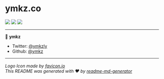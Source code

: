 # ymkz.co

[![](https://github.com/ymkz/ymkz.co/workflows/check-pull-request/badge.svg)](https://github.com/ymkz/ymkz.co/actions?query=workflow%3A"check-pull-request")
[![](https://github.com/ymkz/ymkz.co/workflows/healthcheck-master/badge.svg)](https://github.com/ymkz/ymkz.co/actions?query=workflow%3A"healthcheck-master")
[![](https://github.com/ymkz/ymkz.co/workflows/remove-stale-deployment/badge.svg)](https://github.com/ymkz/ymkz.co/actions?query=workflow%3A"remove-stale-deployment")

---

👤 **ymkz**

- Twitter: [@ymkzly](https://twitter.com/ymkzly)
- Github: [@ymkz](https://github.com/ymkz)

---

_Logo Icon made by [favicon.io](https://favicon.io/emoji-favicons) <img src="public/favicon.ico" width="16" />_  
_This README was generated with ❤️ by [readme-md-generator](https://github.com/kefranabg/readme-md-generator)_
